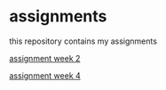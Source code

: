 # assignments
this repository contains my assignments

[assignment week 2](https://github.com/kaypeeters/assignments/blob/master/Assignment_week_2%20(2).ipynb)

[assignment week 4](https://github.com/kaypeeters/assignments/blob/master/Assignment_week_4.ipynb)
